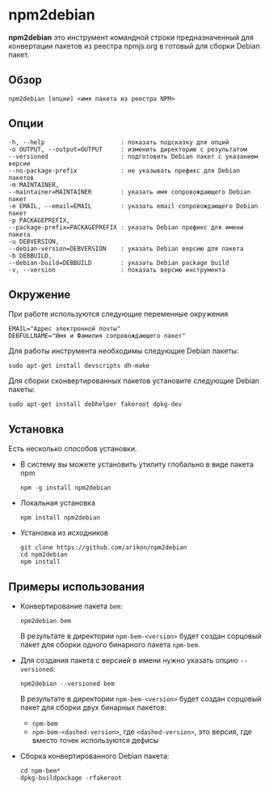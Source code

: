 # npm2debian
**npm2debian** это инструмент командной строки предназначенный для конвертации пакетов из реестра npmjs.org в готовый для сборки Debian пакет. 

## Обзор
 
	npm2debian [опции] <имя пакета из реестра NPM>

## Опции

	-h, --help                     : показать подсказку для опций
	-o OUTPUT, --output=OUTPUT     : изменить директорию с результатом
	--versioned                    : подготовить Debian пакет с указанием версии
	--no-package-prefix            : не указывать префикс для Debian пакетов
	-m MAINTAINER,
	--maintainer=MAINTAINER        : указать имя сопровождающего Debian пакет
	-e EMAIL, --email=EMAIL        : указать email сопровождающего Debian пакет
	-p PACKAGEPREFIX,
	--package-prefix=PACKAGEPREFIX : указать Debian префикс для имени пакета
	-u DEBVERSION,
	--debian-version=DEBVERSION    : указать Debian версию для пакета
	-b DEBBUILD,
	--debian-build=DEBBUILD        : указать Debian package build
	-v, --version                  : показать версию инструмента

## Окружение 

  При работе используются следующие переменные окружения 

	EMAIL="Адрес электронной почты"
	DEBFULLNAME="Имя и Фамилия сопровождающего пакет"

  Для работы инструмента необходимы следующие Debian пакеты:

	sudo apt-get install devscripts dh-make

  Для сборки сконвертированных пакетов установите следующие Debian пакеты:

	sudo apt-get install debhelper fakeroot dpkg-dev

## Установка

  Есть несколько способов установки.

 * В систему вы можете установить утилиту глобально в виде пакета npm

	`npm -g install npm2debian`

 * Локальная установка

	`npm install npm2debian`

 * Установка из исходников

	```
	git clone https://github.com/arikon/npm2debian
	cd npm2debian
	npm install
	```

## Примеры использования
  
 * Конвертирование пакета `bem`:

	`npm2debian bem`

	В результате в директории `npm-bem-<version>` будет создан сорцовый пакет для сборки одного бинарного пакета `npm-bem`.

 * Для создания пакета с версией в имени нужно указать опцию `--versioned`:

	`npm2debian --versioned bem`

	В результате в директории `npm-bem-<version>` будет создан сорцовый пакет для сборки двух бинарных пакетов:

	 * `npm-bem`
	 * `npm-bem-<dashed-version>`, где `<dashed-version>`, это версия, где вместо точек используются дефисы

 * Сборка конвертированного Debian пакета:

	```
	cd npm-bem*
	dpkg-buildpackage -rfakeroot
	```
